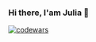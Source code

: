 ### Hi there, I'am Julia 👋

[![codewars](https://www.codewars.com/users/JuliaKuvsh/badges/large)](https://www.codewars.com/users/JuliaKuvsh)   

<!--
**JuliaKuvsh/JuliaKuvsh** is a ✨ _special_ ✨ repository because its `README.md` (this file) appears on your GitHub profile.

Here are some ideas to get you started:

- 🔭 I’m currently working on ...
- 🌱 I’m currently learning ...
- 👯 I’m looking to collaborate on ...
- 🤔 I’m looking for help with ...
- 💬 Ask me about ...
- 📫 How to reach me: ...
- 😄 Pronouns: ...
- ⚡ Fun fact: ...
-->
